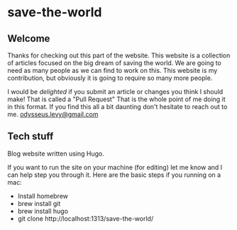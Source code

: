 # save-the-world 

## Welcome
Thanks for checking out this part of the website. This website is a collection of articles focused on the big dream of saving the world. 
We are going to need as many people as we can find to work on this. This website is my contribution, but obviously it is going to require so many more people.

I would be *delighted* if you submit an article or changes you think I should make! That is called a "Pull Request" That is the whole point of me doing it in this format. If you find this all a bit daunting don't hesitate to reach out to me. 
odysseus.levy@gmail.com

## Tech stuff
Blog website written using Hugo.

If you want to run the site on your machine (for editing) let me know and I can help step you through it.
Here are the basic steps if you running on a mac:
* Install homebrew
* brew install git
* brew install hugo
* git clone http://localhost:1313/save-the-world/

